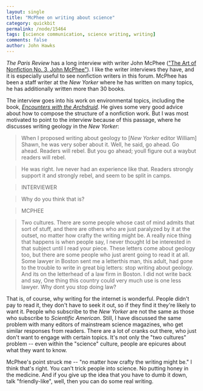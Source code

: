 ```yaml
---
layout: single 
title: "McPhee on writing about science" 
category: quickbit
permalink: /node/15464
tags: [science communication, science writing, writing] 
comments: false 
author: John Hawks 
---
```


<i>The Paris Review</i> has a long interview with writer John McPhee (<a href="http://www.theparisreview.org/interviews/5997/the-art-of-nonfiction-no-3-john-mcphee">"The Art of Nonfiction No. 3, John McPhee"</a>). I like the writer interviews they have, and it is especially useful to see nonfiction writers in this forum. McPhee has been a staff writer at the <i>New Yorker</i> where he has written on many topics, he has additionally written more than 30 books. 

The interview goes into his work on environmental topics, including the book, <a href="http://www.amazon.com/gp/product/0374514313/ref=as_li_ss_tl?ie=UTF8&tag=johnhawksanth-20&linkCode=as2&camp=217145&creative=399349&creativeASIN=0374514313"><i>Encounters with the Archdruid</i></a>. He gives some very good advice about how to compose the structure of a nonfiction work. But I was most motivated to point to the interview because of this passage, where he discusses writing geology in the <i>New Yorker</i>: 

<blockquote>When I proposed writing about geology to [<i>New Yorker</i> editor William] Shawn, he was very sober about it. Well, he said, go ahead. Go ahead. Readers will rebel. But you go ahead; youll figure out a waybut readers will rebel.</blockquote>

<blockquote>He was right. Ive never had an experience like that. Readers strongly support it and strongly rebel, and seem to be split in camps.</blockquote>

<blockquote>INTERVIEWER</blockquote>

<blockquote>Why do you think that is? </blockquote>

<blockquote>MCPHEE</blockquote>

<blockquote>Two cultures. There are some people whose cast of mind admits that sort of stuff, and there are others who are just paralyzed by it at the outset, no matter how crafty the writing might be. A really nice thing that happens is when people say, I never thought Id be interested in that subject until I read your piece. These letters come about geology too, but there are some people who just arent going to read it at all. Some lawyer in Boston sent me a letterthis man, this adult, had gone to the trouble to write in great big letters: stop writing about geology. And its on the letterhead of a law firm in Boston. I did not write back and say, One thing this country could very much use is one less lawyer. Why dont you stop doing law? </blockquote>

That is, of course, why writing for the internet is wonderful. People didn't pay to read it, they don't have to seek it out, so if they find it they're likely to want it. People who subscribe to the <i>New Yorker</i> are not the same as those who subscribe to <i>Scientific American</i>. Still, I have discussed the same problem with many editors of mainstream science magazines, who get similar responses from readers. There are a lot of cranks out there, who just don't want to engage with certain topics. It's not only the "two cultures" problem -- even within the "science" culture, people are epicures about what they want to know. 

McPhee's point struck me -- "no matter how crafty the writing might be." I think that's right. You can't trick people into science. No putting honey in the medicine. And if you give up the idea that you have to dumb it down, talk "friendly-like", well, then you can do some real writing. 



